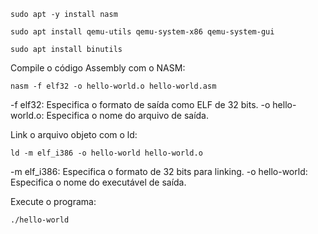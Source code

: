 ```
sudo apt -y install nasm

sudo apt install qemu-utils qemu-system-x86 qemu-system-gui

sudo apt install binutils
```

Compile o código Assembly com o NASM:
```
nasm -f elf32 -o hello-world.o hello-world.asm
```

-f elf32: Especifica o formato de saída como ELF de 32 bits.
-o hello-world.o: Especifica o nome do arquivo de saída.


Link o arquivo objeto com o ld:
```
ld -m elf_i386 -o hello-world hello-world.o
```

-m elf_i386: Especifica o formato de 32 bits para linking.
-o hello-world: Especifica o nome do executável de saída.


Execute o programa:
```
./hello-world
```
